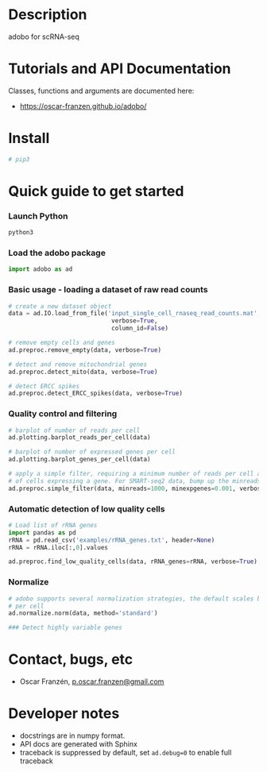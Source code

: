 # Description
adobo for scRNA-seq

# Tutorials and API Documentation
Classes, functions and arguments are documented here:
* https://oscar-franzen.github.io/adobo/

# Install
```bash
# pip3
```

# Quick guide to get started
### Launch Python
```bash
python3
```

### Load the adobo package
```python
import adobo as ad
```

### Basic usage - loading a dataset of raw read counts
```python
# create a new dataset object
data = ad.IO.load_from_file('input_single_cell_rnaseq_read_counts.mat',
                             verbose=True,
                             column_id=False)

# remove empty cells and genes
ad.preproc.remove_empty(data, verbose=True)

# detect and remove mitochondrial genes
ad.preproc.detect_mito(data, verbose=True)

# detect ERCC spikes
ad.preproc.detect_ERCC_spikes(data, verbose=True)
```

### Quality control and filtering
```python
# barplot of number of reads per cell
ad.plotting.barplot_reads_per_cell(data)

# barplot of number of expressed genes per cell
ad.plotting.barplot_genes_per_cell(data)

# apply a simple filter, requiring a minimum number of reads per cell and a minimum number
# of cells expressing a gene. For SMART-seq2 data, bump up the minreads option.
ad.preproc.simple_filter(data, minreads=1000, minexpgenes=0.001, verbose=True)
```

### Automatic detection of low quality cells
```python
# Load list of rRNA genes
import pandas as pd
rRNA = pd.read_csv('examples/rRNA_genes.txt', header=None)
rRNA = rRNA.iloc[:,0].values

ad.preproc.find_low_quality_cells(data, rRNA_genes=rRNA, verbose=True)
```

### Normalize
```python
# adobo supports several normalization strategies, the default scales by total read depth
# per cell
ad.normalize.norm(data, method='standard')

### Detect highly variable genes
```

# Contact, bugs, etc
* Oscar Franzén, <p.oscar.franzen@gmail.com>

# Developer notes
* docstrings are in numpy format.
* API docs are generated with Sphinx
* traceback is suppressed by default, set `ad.debug=0` to enable full traceback
